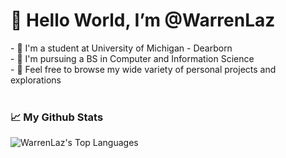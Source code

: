 <h1>👋 Hello World, I’m @WarrenLaz</h1>
- 🏫 I'm a student at University of Michigan - Dearborn<br>
- 📜 I'm pursuing a BS in Computer and Information Science<br>
- 👀 Feel free to browse my wide variety of personal projects and explorations<br><br>

<h3>📈 My Github Stats</h3>

![WarrenLaz's Top Languages](https://github-readme-stats.vercel.app/api/top-langs/?username=WarrenLaz&theme=merko&show_icons=true&hide_border=false&layout=compact)
